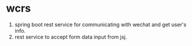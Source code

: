 # wcrs
1. spring boot rest service for communicating with wechat and get user's info.  
2. rest service to accept form data input from jsj.

